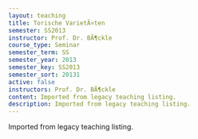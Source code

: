 ```yaml
---
layout: teaching
title: Torische VarietÃ¤ten
semester: SS2013
instructor: Prof. Dr. BÃ¶ckle
course_type: Seminar
semester_term: SS
semester_year: 2013
semester_key: SS2013
semester_sort: 20131
active: false
instructors: Prof. Dr. BÃ¶ckle
content: Imported from legacy teaching listing.
description: Imported from legacy teaching listing.
---
```

Imported from legacy teaching listing.
